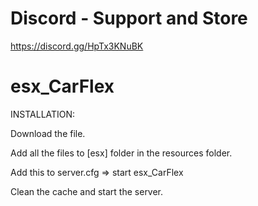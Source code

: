 # Discord - Support and Store
https://discord.gg/HpTx3KNuBK

# esx_CarFlex

INSTALLATION:

Download the file.

Add all the files to [esx] folder in the resources folder.

Add this to server.cfg => start esx_CarFlex

Clean the cache and start the server.

